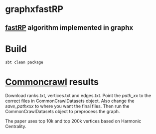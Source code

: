 # graphxfastRP
## [fastRP](https://arxiv.org/pdf/1908.11512.pdf) algorithm implemented in graphx

# Build
    sbt clean package
# [Commoncrawl](https://commoncrawl.org/2017/05/hostgraph-2017-feb-mar-apr-crawls/) results
Download ranks.txt, vertices.txt and edges.txt. Point the *path_xx* to the correct files in CommonCrawlDatasets object.
Also change the *save_pathxxx* to where you want the final files. Then run the CommonCrawlDatasets object to preprocess the graph.

The paper uses top 10k and top 200k vertices based on Harmonic Centrality.
